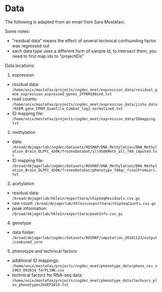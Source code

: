 Data
====

The following is adapted from an email from Sara Mostafavi.

Some notes:

- "residual data" means the effect of several technical confounding factor was regressed out
- each data type uses a different form of sample id, to intersect them, you need to first map ids to "projectIDs"

Data locations:

1. expression
  - residual data: `/home/unix/mostafav/projects/cogdec_mnet/expression_data/residual_gene_expression_expressed_genes_2FPKM100ind.txt`
  - read counts: `/home/unix/mostafav/projects/cogdec_mnet/expression_data/jishu_data/RSEM_gene_FPKM_Quantile_Combat_log2_normalized.txt`
  - ID mapping file: `/home/unix/mostafav/projects/cogdec_mnet/expression_data/IDmapping.txt`
2. methylation
  - data: `/broad/dejagerlab/cogdec/datasets/ROSMAP/DNA_Methylation/DNA_Methylation_Brain_DLPFC_450K/frozenDataSet/ill450kMeth_all_740_imputed.txt`
  - ID mapping file: `/broad/dejagerlab/cogdec/datasets/ROSMAP/DNA_Methylation/DNA_Methylation_Brain_DLPFC_450K/frozenDataSet/phenotype_740qc_finalFromLori.txt`
3. acetylation
  - residual data: `/broad/dejagerlab/hklein/exportSara/chipSeqResiduals.csv.gz`
  - raw count: `/broad/dejagerlab/hklein/exportSara/chipSeqCounts.csv.gz`
  - peak information: `/broad/dejagerlab/hklein/exportSara/peakInfo.csv.gz`
4. genotype
  - data folder: `/broad/dejagerlab/cogdec/datasets/ROSMAP/imputation_20101123/output/combined_core`
5. phenotype and technical factors
  - additional ID mappings: `/home/unix/mostafav/projects/cogdec_mnet/phenotype_data/pheno_cov_n2963_092014_forPLINK.csv`
  - technical factors for RNA-seq data: `/home/unix/mostafav/projects/cogdec_mnet/phenotype_data/techvars_plus_phenotypes26SEP2014.txt`

